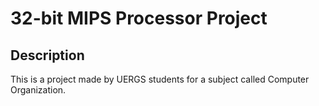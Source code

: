 # 32-bit MIPS Processor Project
## Description
This is a project made by UERGS students for a subject called Computer Organization.
